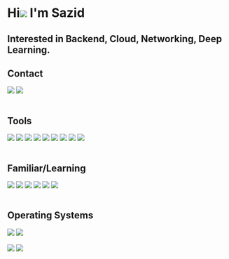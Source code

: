 Hi![](https://user-images.githubusercontent.com/18350557/176309783-0785949b-9127-417c-8b55-ab5a4333674e.gif) I'm Sazid
=============================================================================================================================
Interested in Backend, Cloud, Networking, Deep Learning.
-----------
<div align="left">
        <h2>Contact</h2>
        <div>
        <a href="https://discord.com/users/331727377019437056"><img src="https://img.shields.io/badge/Discord-5865F2?logo=discord&logoColor=fff&style=for-the-badge"/></a>
        <a href="mailto:sazidm@proton.me"><img src="https://img.shields.io/badge/ProtonMail-8B89CC?style=for-the-badge&logo=protonmail&logoColor=white"/></a>
        </div>
        <br>
        <h2>Tools</h2>
        <div>
            <img src="https://img.shields.io/badge/python-3670A0?style=for-the-badge&logo=python&logoColor=ffdd54"/>
            <!--<img src="https://img.shields.io/badge/Matplotlib-%23ffffff.svg?style=for-the-badge&logo=Matplotlib&logoColor=black"/>
            <img src="https://img.shields.io/badge/numpy-%23013243.svg?style=for-the-badge&logo=numpy&logoColor=white"/>
                <img src= "https://img.shields.io/badge/Octave%2FMATLAB-black?style=for-the-badge&logo=octave&link=https%3A%2F%2Fwww.mathworks.com%2Fproducts%2Fmatlab.html"/>
            <img src="https://img.shields.io/badge/pandas-%23150458.svg?style=for-the-badge&logo=pandas&logoColor=white"/>
            <img src="https://img.shields.io/badge/scikit--learn-%23F7931E.svg?style=for-the-badge&logo=scikit-learn&logoColor=white"/>-->
            <img src="https://img.shields.io/badge/c-%2300599C.svg?style=for-the-badge&logo=c&logoColor=white"/>
            <img src="https://img.shields.io/badge/c++-%2300599C.svg?style=for-the-badge&logo=c%2B%2B&logoColor=white"/>
            <img src= "https://img.shields.io/badge/Lua-2C2D72?style=for-the-badge&logo=lua&logoColor=white"/>
            <img src="https://img.shields.io/badge/TensorFlow-%23FF6F00.svg?style=for-the-badge&logo=TensorFlow&logoColor=white"/>
            <img src="https://img.shields.io/badge/Keras-%23D00000.svg?style=for-the-badge&logo=Keras&logoColor=white"/>
            <img src="https://img.shields.io/badge/git-%23F05033.svg?style=for-the-badge&logo=git&logoColor=white"/>
            <img src="https://img.shields.io/badge/Arduino-00979D?style=for-the-badge&logo=Arduino&logoColor=white" />
            <img src="https://img.shields.io/badge/bash_script-%23121011.svg?style=for-the-badge&logo=gnu-bash&logoColor=white"/>    
        </div>
        <br>
        <h2>Familiar/Learning</h2>
        <div>
            <img src="https://img.shields.io/badge/html5-%23E34F26.svg?style=for-the-badge&logo=html5&logoColor=white"/>
            <img src="https://img.shields.io/badge/css3-%231572B6.svg?style=for-the-badge&logo=css3&logoColor=white"/>
            <img src="https://img.shields.io/badge/javascript-%23323330.svg?style=for-the-badge&logo=javascript&logoColor=%23F7DF1E"/>
            <img src="https://img.shields.io/badge/go-%2300ADD8.svg?style=for-the-badge&logo=go&logoColor=white"/>
            <img src="https://img.shields.io/badge/docker-%230db7ed.svg?style=for-the-badge&logo=docker&logoColor=white"/>
            <img src="https://img.shields.io/badge/postgres-%23316192.svg?style=for-the-badge&logo=postgresql&logoColor=white"/>
            <!--<img src="https://img.shields.io/badge/Flutter-02569B?style=for-the-badge&logo=flutter&logoColor=white"/>
            <img src="https://img.shields.io/badge/Dart-0175C2?style=for-the-badge&logo=dart&logoColor=white"/>
            <img src="https://img.shields.io/badge/mysql-%2300f.svg?style=for-the-badge&logo=mysql&logoColor=white"/>
            -->
        </div>
        <br>
        <h2>Operating Systems</h2>
        <div>
            <img src="https://img.shields.io/badge/Pop!_OS-48B9C7?style=for-the-badge&logo=Pop!_OS&logoColor=white"/>
            <img src="https://img.shields.io/badge/Android-3DDC84?style=for-the-badge&logo=android&logoColor=white"/>
        </div>
        <br>
        <div>
                <img src="https://github-readme-stats.vercel.app/api?username=schlafer&theme=tokyonight&show_icons=true&hide_border=true&count_private=true"/> 
                <img src="https://github-readme-stats.vercel.app/api/top-langs/?username=schlafer&theme=tokyonight&show_icons=true&hide_border=true&layout=compact"/>
        </div>

        
